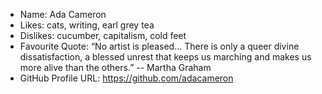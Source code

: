 - Name: Ada Cameron
- Likes: cats, writing, earl grey tea
- Dislikes: cucumber, capitalism, cold feet
- Favourite Quote: “No artist is pleased… There is only a queer divine dissatisfaction, a blessed unrest that keeps us marching and makes us more alive than the others.” -- Martha Graham
- GitHub Profile URL: https://github.com/adacameron
